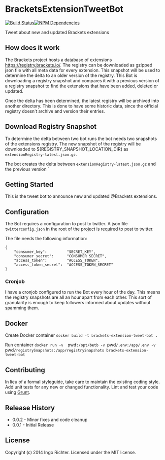 # BracketsExtensionTweetBot

[![Build Status](https://travis-ci.org/ingorichter/BracketsExtensionTweetBot.svg?branch=master)](http://travis-ci.org/ingorichter/BracketsExtensionTweetBot)[![NPM Dependencies](https://david-dm.org/ingorichter/BracketsExtensionTweetBot.svg?style=flat)](https://david-dm.org/ingorichter/BracketsExtensionTweetBot)

Tweet about new and updated Brackets extensions

## How does it work
The Brackets project hosts a database of extensions https://registry.brackets.io/. The registry can be downloaded as gzipped json file with all meta data for every extension. This snapshot will be used to determine the delta to an older version of the registry.
This Bot is downloading a registry snapshot and compares it with a previous version of a registry snapshot to find the extensions that have been added, deleted or updated.

Once the delta has been determined, the latest registry will be archived into another directory. This is done to have some historic data, since the official registry doesn't archive and version their entries.

## Download Registry Snapshot
To determine the delta between two bot runs the bot needs two snapshots of the extensions registry.
The new snapshot of the registry will be downloaded to ${REGISTRY_SNAPSHOT_LOCATION_DIR} as `extensionRegistry-latest.json.gz`.

The bot creates the delta between `extensionRegistry-latest.json.gz` and the previous version `
## Getting Started
This is the tweet bot to announce new and updated @Brackets extensions.

## Configuration
The Bot requires a configuration to post to twitter. A json file `twitterconfig.json` in the root of the project is required to post to twitter.

The file needs the following information:
```
{
    "consumer_key":         "SECRET_KEY",
    "consumer_secret":      "CONSUMER_SECRET",
    "access_token":         "ACCESS_TOKEN",
    "access_token_secret":  "ACCESS_TOKEN_SECRET"
}
```

### Cronjob
I have a cronjob configured to run the Bot every hour of the day. This means the registry snapshots are all an hour apart from each other. This sort of granularity is enough to keep followers informed about updates without spamming them.

## Docker
Create Docker container
`docker build -t brackets-extension-tweet-bot .`

Run container
`docker run -v  `pwd`:/opt/betb -v `pwd`/.env:/app/.env -v `pwd`/registrySnapshots:/app/registrySnapshots brackets-extension-tweet-bot`

## Contributing
In lieu of a formal styleguide, take care to maintain the existing coding style. Add unit tests for any new or changed functionality. Lint and test your code using [Grunt](http://gruntjs.com/).

## Release History
- 0.0.2 - Minor fixes and code cleanup
- 0.0.1 - Initial Release

## License
Copyright (c) 2014 Ingo Richter. Licensed under the MIT license.
